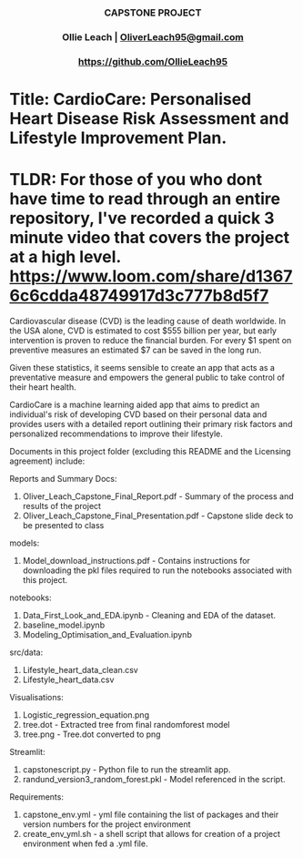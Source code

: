 ### <center> CAPSTONE PROJECT
### <center> Ollie Leach | OliverLeach95@gmail.com
### <center> https://github.com/OllieLeach95

# Title: CardioCare: Personalised Heart Disease Risk Assessment and Lifestyle Improvement Plan.
# TLDR: For those of you who dont have time to read through an entire repository, I've  recorded a quick 3 minute video that covers the project at a high level. https://www.loom.com/share/d13676c6cdda48749917d3c777b8d5f7

Cardiovascular disease (CVD) is the leading cause of death worldwide. In the USA alone, CVD is estimated to cost $555 billion per year, but early intervention is proven to reduce the financial burden. For every $1 spent on preventive measures an estimated $7 can be saved in the long run. 

Given these statistics, it seems sensible to create an app that acts as a preventative measure and empowers the general public to take control of their heart health. 

CardioCare is a machine learning aided app that aims to predict an individual's risk of developing CVD based on their personal data and provides users with a detailed report outlining their primary risk factors and personalized recommendations to improve their lifestyle.


Documents in this project folder (excluding this README and the Licensing agreement) include:

Reports and Summary Docs:
1. Oliver_Leach_Capstone_Final_Report.pdf - Summary of the process and results of the project
2. Oliver_Leach_Capstone_Final_Presentation.pdf - Capstone slide deck to be presented to class

models:
1. Model_download_instructions.pdf - Contains instructions for downloading the pkl files required to run the notebooks associated with this project.

notebooks:
1. Data_First_Look_and_EDA.ipynb - Cleaning and EDA of the dataset.
2. baseline_model.ipynb 
3. Modeling_Optimisation_and_Evaluation.ipynb

src/data:
1. Lifestyle_heart_data_clean.csv
2. Lifestyle_heart_data.csv

Visualisations:
1. Logistic_regression_equation.png
2. tree.dot - Extracted tree from final randomforest model
3. tree.png - Tree.dot converted to png

Streamlit:
1. capstonescript.py - Python file to run the streamlit app.
2. randund_version3_random_forest.pkl - Model referenced in the script.


Requirements:
1. capstone_env.yml - yml file containing the list of packages and their version numbers for the project environment
2. create_env_yml.sh - a shell script that allows for creation of a project environment when fed a .yml file.



